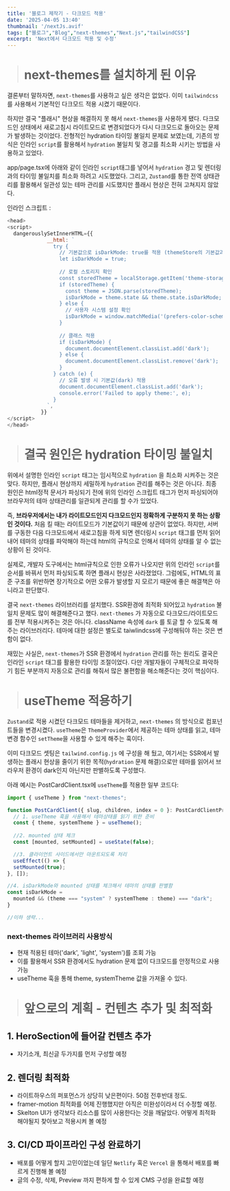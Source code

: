 ```yaml
---
title: '블로그 제작기 - 다크모드 적용'
date: '2025-04-05 13:40'
thumbnail: '/nextJs.avif'
tags: ["블로그","Blog","next-themes","Next.js","tailwindCSS"]
excerpt: 'Next에서 다크모드 적용 및 수정'
---
```


> # next-themes를 설치하게 된 이유

결론부터 말하자면, `next-themes`를 사용하고 싶은 생각은 없었다. 
이미 `tailwindcss`를 사용해서 기본적인 다크모드 적용 시켰기 때문이다.

하지만 결국 "플래시" 현상을 해결하지 못 해서 `next-themes`을 사용하게 됐다.
다크모드인 상태에서 새로고침시 라이트모드로 변경되었다가 다시 다크모드로 돌아오는 문제가 발생하는 것이었다. 전형적인 hydration 타이밍 불일치 문제로 보였는데, 기존의 방식은 인라인 `script`를 활용해서 `hydration` 불일치 및 경고를 최소화 시키는 방법을 사용하고 있었다.

app/page.tsx에 아래와 같이 인라인 `script`태그를 넣어서 `hydration` 경고 및 렌더링과의 타이밍 불일치를 최소화 하려고 시도했었다. 그리고, `Zustand`를 통한 전역 상태관리를 활용해서 일관성 있는 테마 관리를 시도했지만 플래시 현상은 전혀 고쳐지지 않았다.

인라인 스크립트 :
```Javascript
<head>
<script>
  dangerouslySetInnerHTML={{
             __html: `
               try {
                 // 기본값으로 isDarkMode: true를 적용 (themeStore의 기본값과 일치)
                 let isDarkMode = true;
 
                 // 로컬 스토리지 확인
                 const storedTheme = localStorage.getItem('theme-storage');
                 if (storedTheme) {
                   const theme = JSON.parse(storedTheme);
                   isDarkMode = theme.state && theme.state.isDarkMode;
                 } else {
                   // 사용자 시스템 설정 확인
                   isDarkMode = window.matchMedia('(prefers-color-scheme: dark)').matches;
                 }
 
                 // 클래스 적용
                 if (isDarkMode) {
                   document.documentElement.classList.add('dark');
                 } else {
                   document.documentElement.classList.remove('dark');
                 }
               } catch (e) {
                 // 오류 발생 시 기본값(dark) 적용
                 document.documentElement.classList.add('dark');
                 console.error('Failed to apply theme:', e);
               }
             `,
           }}
</script>
</head>
```

> # 결국 원인은 hydration 타이밍 불일치

위에서 설명한 인라인 `script` 태그는 임시적으로 `hydration` 을 최소화 시켜주는 것은 맞다.
하지만, 플래시 현상까지 세밀하게 `hydration` 관리를 해주는 것은 아니다. 최종 원인은 html정적 문서가 파싱되기 전에 위의 인라인 스크립트 태그가 먼저 파싱되어야 브라우저의 테마 상태관리를 일관되게 관리를 할 수가 있었다.

즉, **브라우저에서는 내가 라이트모드인지 다크모드인지 정확하게 구분하지 못 하는 상황인 것이다.**
처음 킬 때는 라이트모드가 기본값이기 때문에 상관이 없었다. 하지만, 서버를 구동한 다음 다크모드에서 새로고침을 하게 되면 렌더링시 `script` 태그를 먼저 읽어내어 테마의 상태를 파악해야 하는데 html의 규칙으로 인해서 테마의 상태를 알 수 없는 상황이 된 것이다.

실제로, 개발자 도구에서는 html규칙으로 인한 오류가 나오지만 위의 인라인 `script`를 순서를 바꿔서 먼저 파싱되도록 하면 플래시 현상은 사라졌었다. 그럼에도, HTML의 표준 구조를 위반하면 장기적으로 어떤 오류가 발생할 지 모르기 때문에 좋은 해결책은 아니라고 판단했다.

결국 `next-themes` 라이브러리를 설치했다. SSR환경에 최적화 되어있고 `hydration` 불일치 문제도 많이 해결해준다고 했다. `next-themes` 가 자동으로 다크모드/라이트모드를 전부 적용시켜주는 것은 아니다. className 속성에 `dark` 를 토글 할 수 있도록 해주는 라이브러리다. 테마에 대한 설정은 별도로 taiwlindcss에 구성해둬야 하는 것은 변함이 없다.

재밌는 사실은, `next-themes`가 SSR 환경에서 `hydration` 관리를 하는 원리도 결국은 인라인 `script` 태그를 활용한 타이밍 조절이었다. 다만 개발자들이 구체적으로 파악하기 힘든 부분까지 자동으로 관리를 해줘서 많은 불편함을 해소해준다는 것이 핵심이다.

> # useTheme 적용하기

`Zustand`로 적용 시켰던 다크모드 테마들을 제거하고, `next-themes` 의 방식으로 컴포넌트들을 변경시켰다. `useTheme`은 `ThemeProvider`에서 제공하는 테마 상태를 읽고, 테마 변경 함수인 `setTheme`을 사용할 수 있게 해주는 훅이다.

이미 다크모드 셋팅은 `tailwind.config.js` 에 구성을 해 뒀고, 
여기서는 SSR에서 발생하는 플래시 현상을 줄이기 위한 목적(`hydration` 문제 해결)으로만 테마를 읽어서 브라우저 환경이 dark인지 아닌지만 판별하도록 구성했다.

아래 예시는 PostCardClient.tsx에 `useTheme`를 적용한 일부 코드다:

```javascript
import { useTheme } from "next-themes";

function PostCardClient({ slug, children, index = 0 }: PostCardClientProps) {
  // 1. useTheme 훅을 사용해서 테마상태를 읽기 위한 준비
  const { theme, systemTheme } = useTheme();
 
  //2. mounted 상태 체크
  const [mounted, setMounted] = useState(false);

  //3. 클라이언트 사이드에서만 마운트되도록 처리
  useEffect(() => {
  setMounted(true);
}, []);

//4. isDarkMode와 mounted 상태를 체크해서 테마의 상태를 판별함
const isDarkMode =
  mounted && (theme === "system" ? systemTheme : theme) === "dark";
}

//이하 생략...
```

### next-themes 라이브러리 사용방식
- 현재 적용된 테마('dark', 'light', 'system')를 조회 가능
- 이를 활용해서 SSR 환경에서도 hydration 문제 없이 다크모드를 안정적으로 사용 가능
- useTheme 훅을 통해 theme, systemTheme 값을 가져올 수 있다.


> # 앞으로의 계획 - 컨텐츠 추가 및 최적화

## 1. HeroSection에 들어갈 컨텐츠 추가
  - 자기소개, 최신글 두가지를 먼저 구성할 예정

## 2. 렌더링 최적화
  - 라이트하우스의 퍼포먼스가 상당히 낮은편이다. 50점 전후반대 정도.
  - framer-motion 최적화를 어제 진행했지만 아직은 미완성이라서 더 수정할 예정.
  - Skelton UI가 생각보다 리소스를 많이 사용한다는 것을 깨달았다. 어떻게 최적화 해야될지 찾아보고 적용시켜 볼 예정

## 3. CI/CD 파이프라인 구성 완료하기
  - 배포를 어떻게 할지 고민이었는데 일단 `Netlify` 혹은 `Vercel` 을 통해서 배포를 빠르게 진행해 볼 예정
  - 글의 수정, 삭제, Preview 까지 편하게 할 수 있게 CMS 구성을 완료할 예정
